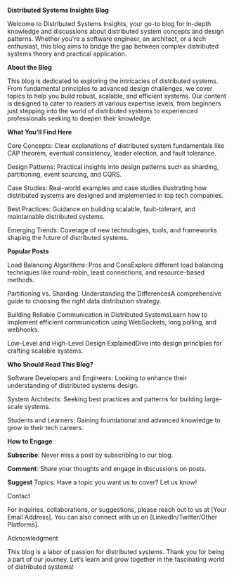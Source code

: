**Distributed Systems Insights Blog**

Welcome to Distributed Systems Insights, your go-to blog for in-depth knowledge and discussions about distributed system concepts and design patterns. Whether you're a software engineer, an architect, or a tech enthusiast, this blog aims to bridge the gap between complex distributed systems theory and practical application.

**About the Blog**

This blog is dedicated to exploring the intricacies of distributed systems. From fundamental principles to advanced design challenges, we cover topics to help you build robust, scalable, and efficient systems. Our content is designed to cater to readers at various expertise levels, from beginners just stepping into the world of distributed systems to experienced professionals seeking to deepen their knowledge.

**What You’ll Find Here**

Core Concepts: Clear explanations of distributed system fundamentals like CAP theorem, eventual consistency, leader election, and fault tolerance.

Design Patterns: Practical insights into design patterns such as sharding, partitioning, event sourcing, and CQRS.

Case Studies: Real-world examples and case studies illustrating how distributed systems are designed and implemented in top tech companies.

Best Practices: Guidance on building scalable, fault-tolerant, and maintainable distributed systems.

Emerging Trends: Coverage of new technologies, tools, and frameworks shaping the future of distributed systems.

**Popular Posts**

Load Balancing Algorithms: Pros and ConsExplore different load balancing techniques like round-robin, least connections, and resource-based methods.

Partitioning vs. Sharding: Understanding the DifferencesA comprehensive guide to choosing the right data distribution strategy.

Building Reliable Communication in Distributed SystemsLearn how to implement efficient communication using WebSockets, long polling, and webhooks.

Low-Level and High-Level Design ExplainedDive into design principles for crafting scalable systems.

**Who Should Read This Blog?**

Software Developers and Engineers: Looking to enhance their understanding of distributed systems design.

System Architects: Seeking best practices and patterns for building large-scale systems.

Students and Learners: Gaining foundational and advanced knowledge to grow in their tech careers.

**How to Engage**

**Subscribe**: Never miss a post by subscribing to our blog.

**Comment**: Share your thoughts and engage in discussions on posts.

**Suggest** Topics: Have a topic you want us to cover? Let us know!

Contact

For inquiries, collaborations, or suggestions, please reach out to us at [Your Email Address]. You can also connect with us on [LinkedIn/Twitter/Other Platforms].

Acknowledgment

This blog is a labor of passion for distributed systems. Thank you for being a part of our journey. Let’s learn and grow together in the fascinating world of distributed systems!
